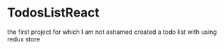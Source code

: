 # TodosListReact
the first project for which I am not ashamed
created a todo list with using redux store 
